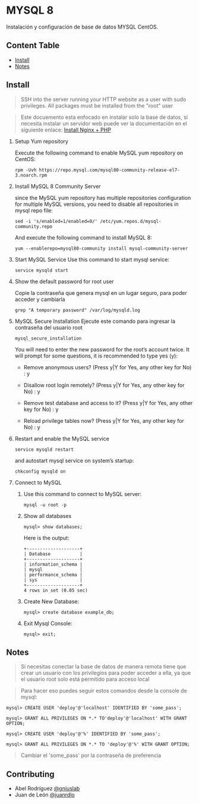 
# MYSQL 8
  
Instalación y configuración de base de datos MYSQL CentOS.
  
## Content Table

- [Install](#install) 
- [Notes](#notes)   

## Install
> SSH into the server running your HTTP website as a user with sudo privileges.
> All packages must be installed from the "root" user

> Este docuemento esta enfocado en instalar solo la base de datos, si necesita instalar un servidor web puede ver la documentación en el siguiente enlace: [Install Nginx + PHP](../nginx/server-php.md)
1. Setup Yum repository

    Execute the following command to enable MySQL yum repository on CentOS:
	```
	rpm -Uvh https://repo.mysql.com/mysql80-community-release-el7-3.noarch.rpm
	``` 
2. Install MySQL 8 Community Server
    
    since the MySQL yum repository has multiple repositories configuration for multiple MySQL versions, you need to disable all repositories in mysql repo file:

	```
	sed -i 's/enabled=1/enabled=0/' /etc/yum.repos.d/mysql-community.repo
	```
    And execute the following command to install MySQL 8:
    ```
    yum --enablerepo=mysql80-community install mysql-community-server
    ```

3. Start MySQL Service
	Use this command to start mysql service:
	```
    service mysqld start
    ```
4. Show the default password for root user

	Copie la contraseña que genera mysql en un lugar seguro, para poder acceder y cambiarla
    ```
    grep "A temporary password" /var/log/mysqld.log
    ```
5. MySQL Secure Installation
    Ejecute este comando para ingresar la contraseña del usuario root
	```
	mysql_secure_installation
	```

    You will need to enter the new password for the root‘s account twice. It will prompt for some questions, it is recommended to type yes (y):
    - Remove anonymous users? (Press y|Y for Yes, any other key for No) : y

    - Disallow root login remotely? (Press y|Y for Yes, any other key for No) : y

    - Remove test database and access to it? (Press y|Y for Yes, any other key for No) : y

    - Reload privilege tables now? (Press y|Y for Yes, any other key for No) : y
	
6. Restart and enable the MySQL service
	```
	service mysqld restart
	```
    and autostart mysql service on system’s startup:
    ```
	chkconfig mysqld on
	```
7. Connect to MySQL
    1. Use this command to connect to MySQL server:
        ```
        mysql -u root -p
        ```
    2. Show all databases
        ```
        mysql> show databases;
        ```
        Here is the output:
        ```
        +--------------------+
        | Database           |
        +--------------------+
        | information_schema |
        | mysql              |
        | performance_schema |
        | sys                |
        +--------------------+
        4 rows in set (0.05 sec)
        ```
    3. Create New Database:
        ```
        mysql> create database example_db;
        ```
    4. Exit Mysql Console:
        ```
        mysql> exit;
        ```
## Notes
> Si necesitas conectar la base de datos de manera remota tiene que crear un usuario con los privilegios para poder acceder a ella, ya que el usuario root solo está permitido para acceso local

> Para hacer eso puedes seguir estos comandos desde la console de mysql:
```
mysql> CREATE USER 'deploy'@'localhost' IDENTIFIED BY 'some_pass';
```

```
mysql> GRANT ALL PRIVILEGES ON *.* TO'deploy'@'localhost' WITH GRANT OPTION;
```

```
mysql> CREATE USER 'deploy'@'%' IDENTIFIED BY 'some_pass';
```

```
mysql> GRANT ALL PRIVILEGES ON *.* TO 'deploy'@'%' WITH GRANT OPTION;
```
> Cambiar el 'some_pass' por la contraseña de preferencia
## Contributing
  
- Abel Rodríguez [@gniuslab](https://github.com/gniuslab)
- Juan de León [@juanrdlo](https://github.com/juanrdlo)
